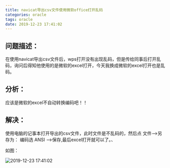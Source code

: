 ```yaml
---
title: navicat导出csv文件使用微软office打开乱码
categories: oracle
tags: oracle
date: 2019-12-23 17:41:02
---
```


## 问题描述：

在使用navicat导出csv文件后，wps打开没有出现乱码，但是传给同事后打开乱码，询问后得知他使用的是微软的excel打开，今天我换成微软的excel打开也是乱码。

## 分析：

应该是微软的excel不自动转换编码吧！！

## 解决：

使用电脑的记事本打开导出的csv文件，此时文件是不乱码的，然后点 文件——>另存为： 编码选 ANSI ——>保存,最后excel打开就可以了。、

如图：

![2019-12-23 17:41:02](https://ae01.alicdn.com/kf/He7c6b5064b504087854e1b90ba7281084.png)
